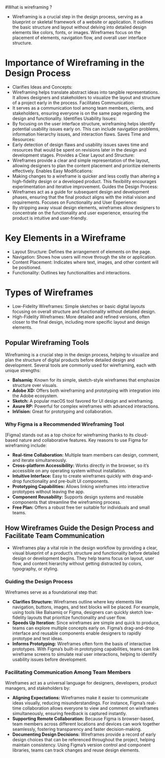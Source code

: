 #What is wireframing ?
 - Wireframing is a crucial step in the design process, serving as a blueprint or skeletal framework of a website or application. It outlines the basic structure and layout without delving into detailed design elements like colors, fonts, or images. Wireframes focus on the placement of elements, navigation flow, and overall user interface structure.

# Importance of Wireframing in the Design Process
- Clarifies Ideas and Concepts:
- Wireframing helps translate abstract ideas into tangible representations. It allows designers and stakeholders to visualize the layout and structure of a project early in the process.
Facilitates Communication:
- It serves as a communication tool among team members, clients, and stakeholders, ensuring everyone is on the same page regarding the design and functionality.
Identifies Usability Issues:
- By focusing on the user interface structure, wireframing helps identify potential usability issues early on. This can include navigation problems, information hierarchy issues, and interaction flaws.
Saves Time and Resources:
- Early detection of design flaws and usability issues saves time and resources that would be spent on revisions later in the design and development stages.
Provides a Clear Layout and Structure:
- Wireframes provide a clear and simple representation of the layout, allowing designers to plan the content placement and prioritize elements effectively.
Enables Easy Modifications:
- Making changes to a wireframe is quicker and less costly than altering a high-fidelity design or a developed product. This flexibility encourages experimentation and iterative improvement.
Guides the Design Process:
- Wireframes act as a guide for subsequent design and development phases, ensuring that the final product aligns with the initial vision and requirements.
Focuses on Functionality and User Experience:
- By stripping away visual design elements, wireframes allow designers to concentrate on the functionality and user experience, ensuring the product is intuitive and user-friendly.

# Key Elements in a Wireframe
- Layout Structure: Defines the arrangement of elements on the page.
- Navigation: Shows how users will move through the site or application.
- Content Placement: Indicates where text, images, and other content will be positioned.
- Functionality: Outlines key functionalities and interactions.

# Types of Wireframes
- Low-Fidelity Wireframes: Simple sketches or basic digital layouts focusing on overall structure and functionality without detailed design.
- High-Fidelity Wireframes: More detailed and refined versions, often closer to the final design, including more specific layout and design elements.

## Popular Wireframing Tools

Wireframing is a crucial step in the design process, helping to visualize and plan the structure of digital products before detailed design and development. Several tools are commonly used for wireframing, each with unique strengths:

- **Balsamiq:** Known for its simple, sketch-style wireframes that emphasize structure over visuals.
- **Adobe XD:** Offers both wireframing and prototyping with integration into the Adobe ecosystem.
- **Sketch:** A popular macOS tool favored for UI design and wireframing.
- **Axure RP:** Powerful for complex wireframes with advanced interactions.
- **InVision:** Great for prototyping and collaboration.

### Why Figma is a Recommended Wireframing Tool

[Figma] stands out as a top choice for wireframing thanks to its cloud-based nature and collaborative features. Key reasons to use Figma for wireframing include:

- **Real-time Collaboration:** Multiple team members can design, comment, and iterate simultaneously.
- **Cross-platform Accessibility:** Works directly in the browser, so it’s accessible on any operating system without installation.
- **Intuitive Interface:** Easy to create wireframes quickly with drag-and-drop functionality and pre-built UI components.
- **Prototyping Capabilities:** Allows linking wireframes into interactive prototypes without leaving the app.
- **Component Reusability:** Supports design systems and reusable components that streamline the wireframing process.
- **Free Plan:** Offers a robust free tier suitable for individuals and small teams.

## How Wireframes Guide the Design Process and Facilitate Team Communication

- Wireframes play a vital role in the design workflow by providing a clear, visual blueprint of a product’s structure and functionality before detailed design or development begins. They help teams focus on layout, user flow, and content hierarchy without getting distracted by colors, typography, or styling.

### Guiding the Design Process

Wireframes serve as a foundational step that:

- **Clarifies Structure:** Wireframes outline where key elements like navigation, buttons, images, and text blocks will be placed. For example, using tools like Balsamiq or Figma, designers can quickly sketch low-fidelity layouts that prioritize functionality and user flow.
- **Speeds Up Iteration:** Since wireframes are simple and quick to produce, teams can explore multiple concepts early on. Figma’s drag-and-drop interface and reusable components enable designers to rapidly prototype and test ideas.
- **Informs Prototyping:** Wireframes often form the basis of interactive prototypes. With Figma’s built-in prototyping capabilities, teams can link wireframe screens to simulate real user interactions, helping to identify usability issues before development.

### Facilitating Communication Among Team Members

Wireframes act as a universal language for designers, developers, product managers, and stakeholders by:

- **Aligning Expectations:** Wireframes make it easier to communicate ideas visually, reducing misunderstandings. For instance, Figma’s real-time collaboration allows everyone to view and comment on wireframes simultaneously, ensuring feedback is captured instantly.
- **Supporting Remote Collaboration:** Because Figma is browser-based, team members across different locations and devices can work together seamlessly, fostering transparency and faster decision-making.
- **Documenting Design Decisions:** Wireframes provide a record of early design choices that can be referenced throughout the project, helping maintain consistency. Using Figma’s version control and component libraries, teams can track changes and reuse design elements.

